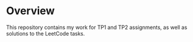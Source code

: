# Overview
This repository contains my work for TP1 and TP2 assignments, as well as solutions to the LeetCode tasks.
